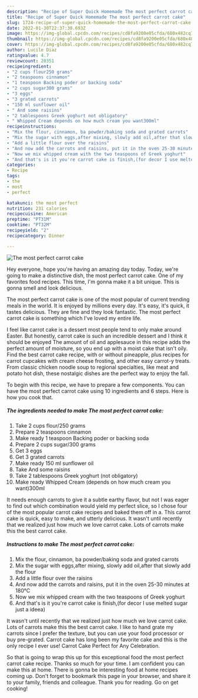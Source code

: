 ```yaml
---
description: "Recipe of Super Quick Homemade The most perfect carrot cake"
title: "Recipe of Super Quick Homemade The most perfect carrot cake"
slug: 1724-recipe-of-super-quick-homemade-the-most-perfect-carrot-cake
date: 2022-01-30T22:37:30.693Z
image: https://img-global.cpcdn.com/recipes/cd8fa9200e05cfda/680x482cq70/the-most-perfect-carrot-cake-recipe-main-photo.jpg
thumbnail: https://img-global.cpcdn.com/recipes/cd8fa9200e05cfda/680x482cq70/the-most-perfect-carrot-cake-recipe-main-photo.jpg
cover: https://img-global.cpcdn.com/recipes/cd8fa9200e05cfda/680x482cq70/the-most-perfect-carrot-cake-recipe-main-photo.jpg
author: Lucile Diaz
ratingvalue: 4.7
reviewcount: 20351
recipeingredient:
- "2 cups flour250 grams"
- "2 teaspoons cinnamon"
- "1 teaspoon Backing poder or backing soda"
- "2 cups sugar300 grams"
- "3 eggs"
- "3 grated carrots"
- "150 ml sunflower oil"
- " And some raisins"
- "2 tablespoons Greek yoghurt not obligatory"
- " Whipped Cream depends on how much cream you want300ml"
recipeinstructions:
- "Mix the flour, cinnamon, ba powder/baking soda and grated carrots"
- "Mix the sugar with eggs,after mixing, slowly add oil,after that slowly add the flour"
- "Add a little flour over the raisins"
- "And now add the carrots and raisins, put it in the oven 25-30 minutes at 180°C"
- "Now we mix whipped cream with the two teaspoons of Greek yoghurt"
- "And that's is it you're carrot cake is finish,(for decor I use melted sugar just a ideea)"
categories:
- Recipe
tags:
- the
- most
- perfect

katakunci: the most perfect 
nutrition: 231 calories
recipecuisine: American
preptime: "PT31M"
cooktime: "PT32M"
recipeyield: "2"
recipecategory: Dinner

---
```



![The most perfect carrot cake](https://img-global.cpcdn.com/recipes/cd8fa9200e05cfda/680x482cq70/the-most-perfect-carrot-cake-recipe-main-photo.jpg)

Hey everyone, hope you're having an amazing day today. Today, we're going to make a distinctive dish, the most perfect carrot cake. One of my favorites food recipes. This time, I'm gonna make it a bit unique. This is gonna smell and look delicious.

The most perfect carrot cake is one of the most popular of current trending meals in the world. It is enjoyed by millions every day. It's easy, it's quick, it tastes delicious. They are fine and they look fantastic. The most perfect carrot cake is something which I've loved my entire life.

I feel like carrot cake is a dessert most people tend to only make around Easter. But honestly, carrot cake is such an incredible dessert and I think it should be enjoyed The amount of oil and applesauce in this recipe adds the perfect amount of moisture, so you end up with a moist cake that isn't oily. Find the best carrot cake recipe, with or without pineapple, plus recipes for carrot cupcakes with cream cheese frosting, and other easy carrot-y treats. From classic chicken noodle soup to regional specialties, like meat and potato hot dish, these nostalgic dishes are the perfect way to enjoy the fall.


To begin with this recipe, we have to prepare a few components. You can have the most perfect carrot cake using 10 ingredients and 6 steps. Here is how you cook that.

<!--inarticleads1-->

##### The ingredients needed to make The most perfect carrot cake:

1. Take 2 cups flour/250 grams
1. Prepare 2 teaspoons cinnamon
1. Make ready 1 teaspoon Backing poder or backing soda
1. Prepare 2 cups sugar/300 grams
1. Get 3 eggs
1. Get 3 grated carrots
1. Make ready 150 ml sunflower oil
1. Take  And some raisins
1. Take 2 tablespoons Greek yoghurt (not obligatory)
1. Make ready  Whipped Cream (depends on how much cream you want)300ml


It needs enough carrots to give it a subtle earthy flavor, but not I was eager to find out which combination would yield my perfect slice, so I chose four of the most popular carrot cake recipes and baked them off in a. This carrot cake is quick, easy to make, and utterly delicious. It wasn't until recently that we realized just how much we love carrot cake. Lots of carrots make this the best carrot cake. 

<!--inarticleads2-->

##### Instructions to make The most perfect carrot cake:

1. Mix the flour, cinnamon, ba powder/baking soda and grated carrots
1. Mix the sugar with eggs,after mixing, slowly add oil,after that slowly add the flour
1. Add a little flour over the raisins
1. And now add the carrots and raisins, put it in the oven 25-30 minutes at 180°C
1. Now we mix whipped cream with the two teaspoons of Greek yoghurt
1. And that's is it you're carrot cake is finish,(for decor I use melted sugar just a ideea)


It wasn't until recently that we realized just how much we love carrot cake. Lots of carrots make this the best carrot cake. I like to hand grate my carrots since I prefer the texture, but you can use your food processor or buy pre-grated. Carrot cake has long been my favorite cake and this is the only recipe I ever use! Carrot Cake Perfect for Any Celebration. 

So that is going to wrap this up for this exceptional food the most perfect carrot cake recipe. Thanks so much for your time. I am confident you can make this at home. There is gonna be interesting food at home recipes coming up. Don't forget to bookmark this page in your browser, and share it to your family, friends and colleague. Thank you for reading. Go on get cooking!
